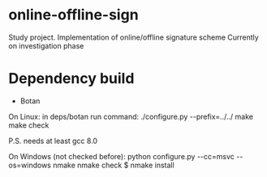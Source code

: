 # online-offline-sign
Study project. Implementation of online/offline signature scheme
Currently on investigation phase

# Dependency build 

* Botan

On Linux:
in deps/botan run command:
./configure.py --prefix=../../
make
make check


P.S. needs at least gcc 8.0

On Windows (not checked before):
python configure.py --cc=msvc --os=windows
nmake
nmake check
$ nmake install
